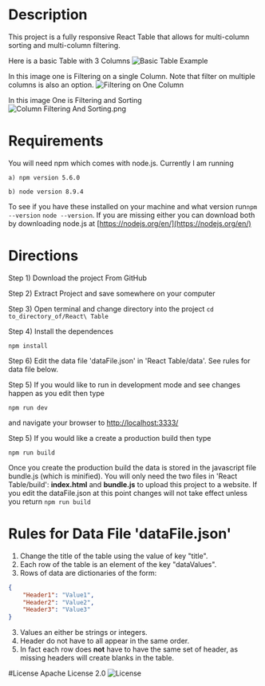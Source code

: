 # Description
This project is a fully responsive React Table that allows for multi-column sorting and multi-column filtering.

Here is a basic Table with 3 Columns
![Basic Table Example](https://github.com/drewbutcher/React-Table/blob/master/example-images/Table%20Image.png)

In this image one is Filtering on a single Column.  Note that filter on multiple columns is also an option.
![Filtering on One Column](https://github.com/drewbutcher/React-Table/blob/master/example-images/Column%20Filtering.png)


In this image One is Filtering and Sorting
![Column Filtering And Sorting.png](https://github.com/drewbutcher/React-Table/blob/master/example-images/Column%20Filtering%20And%20Sorting.png)

# Requirements
You will need npm which comes with node.js.  Currently I am running 

    a) npm version 5.6.0 

    b) node version 8.9.4

To see if you have these installed on your machine and what version run`npm --version` `node --version`. If you are missing either you can download both by downloading node.js at [https://nodejs.org/en/](https://nodejs.org/en/)


# Directions
Step 1) Download the project From GitHub

Step 2) Extract Project and save somewhere on your computer

Step 3) Open terminal and change directory into the project
```cd to_directory_of/React\ Table```

Step 4) Install the dependences

```npm install```

Step 6) Edit the data file 'dataFile.json' in 'React Table/data'.  See rules for data file below.

Step 5) If you would like to run in development mode and see changes happen as you edit then type

```npm run dev```

and navigate your browser to [http://localhost:3333/](http://localhost:3333/)

Step 5) If you would like a create a production build then type

```npm run build```

Once you create the production build the data is stored in the javascript file bundle.js (which is minified).  You will only need the two files in 'React Table/build': **index.html** and **bundle.js** to upload this project to a website.  If you edit the dataFile.json at this point changes will not take effect unless you return `npm run build` 

# Rules for Data File 'dataFile.json'
1) Change the title of the table using the value of key "title".
1) Each row of the table is an element of the key "dataValues".  
2) Rows of data are dictionaries of the form:
```JSON
{
    "Header1": "Value1",
    "Header2": "Value2",
    "Header3": "Value3"
}
```
3) Values an either be strings or integers.  
4) Header do not have to all appear in the same order. 
5) In fact each row does **not** have to have the same set of header, as missing headers will create blanks in the table.

#License
Apache License 2.0 ![License](https://github.com/drewbutcher/React-Table/blob/master/LICENSE)
